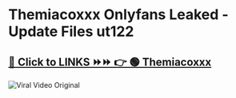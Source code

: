 
 # Themiacoxxx Onlyfans Leaked - Update Files ut122

## <h2><a href="https://clipsfans.com/Themiacoxxx&ref=git">🔗 Click to LINKS ⏩⏩ 👉 🟢 Themiacoxxx </a></h2>

<a href="https://clipsfans.com/Themiacoxxx&ref=git" rel="nofollow" data-target="animated-image.originalLink"><img src="https://i.ibb.co.com/xMMVF88/686577567.gif" alt="Viral Video Original" style="max-width: 100%; display: inline-block;" data-target="animated-image.originalImage"></a>

